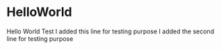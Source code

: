 # HelloWorld
Hello World Test
I added this line for testing purpose
I added the second line for testing purpose
